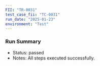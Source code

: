 ```yaml
---
FII: "TR-0031"
test_case_fii: "TC-0031"
run_date: "2025-01-23"
environment: "Test"
---
```


### Run Summary
- Status: passed
- Notes: All steps executed successfully.